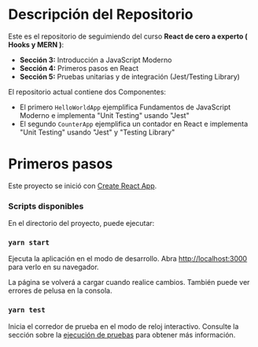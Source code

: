 # Descripción del Repositorio
Este es el repositorio de seguimiendo del curso **React de cero a experto ( Hooks y MERN )**:
- **Sección 3:** Introducción a JavaScript Moderno
- **Sección 4:** Primeros pasos en React
- **Sección 5:** Pruebas unitarias y de integración (Jest/Testing Library)

El repositorio actual contiene dos Componentes:
- El primero `HelloWorldApp` ejemplifica Fundamentos de JavaScript Moderno e implementa "Unit Testing" usando "Jest"
- El segundo `CounterApp` ejemplifica un contador en React e implementa "Unit Testing" usando "Jest" y "Testing Library"

# Primeros pasos
Este proyecto se inició con [Create React App](https://github.com/facebook/create-react-app).

### Scripts disponibles

En el directorio del proyecto, puede ejecutar:

### `yarn start`

Ejecuta la aplicación en el modo de desarrollo.
Abra [http://localhost:3000](http://localhost:3000) para verlo en su navegador.

La página se volverá a cargar cuando realice cambios.
También puede ver errores de pelusa en la consola.

### `yarn test`
Inicia el corredor de prueba en el modo de reloj interactivo.
Consulte la sección sobre la [ejecución de pruebas](https://facebook.github.io/create-react-app/docs/running-tests)  para obtener más información.
